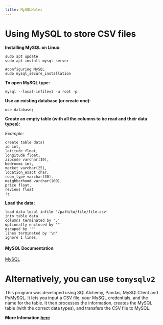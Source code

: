 ```yaml
---
title: MySQLNotes
---
```

# Using MySQL to store CSV files  

**Installing MySQL on Linux:**      
```
sudo apt update
sudo apt install mysql-server

#configuring MySQL 
sudo mysql_secure_installation
```  

**To open MySQL type:**     
```
mysql --local-infile=1 -u root -p
```    

**Use an existing database (or create one):**     
```
use database; 
```    
**Create an empty table (with all the columns to be read and their data types):**      

*Example:*    
```
create table data(
id int, 
latitude float, 
longitude float, 
zipcode varchar(10), 
bedrooms int, 
market varchar(25), 
location_exact char, 
room_type varchar(30), 
neighborhood varchar(100), 
price float, 
reviews float
);
```  

**Load the data:**    
```
load data local infile '/path/to/file/file.csv'
into table data
columns terminated by ','
optionally enclosed by '"'
escaped by '"'
lines terminated by '\n'
ignore 1 lines; 
```  

#### MySQL Documentation 
[MySQL](https://dev.mysql.com/doc/)  

# Alternatively, you can use `tomysqlv2`  

This program was developed using SQLAlchemy, Pandas, MySQLClient and PyMySQL. It lets you input a CSV file, your MySQL credentials, and the name for the table. It then processes the information, creates the MySQL table (with the correct data types), and transfers the CSV file to MySQL. 

**More Infomation [here](https://github.com/arcelioeperez/csvtomysql)**  
